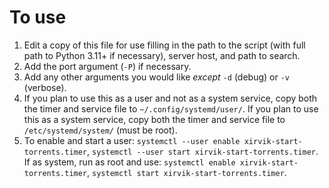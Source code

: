 # To use

1. Edit a copy of this file for use filling in the path to the script (with full path to Python 3.11+
   if necessary), server host, and path to search.
2. Add the port argument (`-P`) if necessary.
3. Add any other arguments you would like _except_ `-d` (debug) or `-v` (verbose).
4. If you plan to use this as a user and not as a system service, copy both the timer and service
   file to `~/.config/systemd/user/`. If you plan to use this as a system service, copy both the
   timer and service file to `/etc/systemd/system/` (must be root).
5. To enable and start a user: `systemctl --user enable xirvik-start-torrents.timer`,
   `systemctl --user start xirvik-start-torrents.timer`. If as system, run as root and use:
   `systemctl enable xirvik-start-torrents.timer`, `systemctl start xirvik-start-torrents.timer`.
